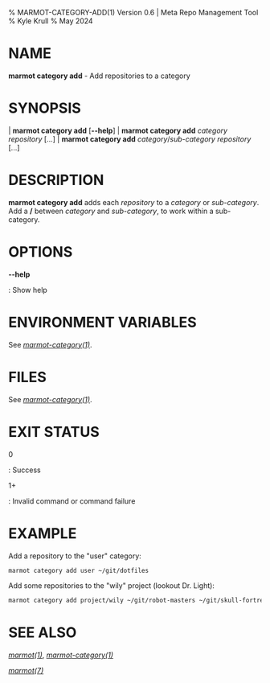% MARMOT-CATEGORY-ADD(1) Version 0.6 | Meta Repo Management Tool
% Kyle Krull
% May 2024

# NAME

**marmot category add** - Add repositories to a category

# SYNOPSIS

| **marmot category add** [**\-\-help**]
| **marmot category add** *category* *repository* [...]
| **marmot category add** *category*/*sub-category* *repository* [...]

# DESCRIPTION

**marmot category add** adds each *repository* to a *category* or *sub-category*.  Add a **/**
between *category* and *sub-category*, to work within a sub-category.

# OPTIONS

**-\-help**

: Show help

# ENVIRONMENT VARIABLES

See [*marmot-category(1)*](./marmot-category.1.md).

# FILES

See [*marmot-category(1)*](./marmot-category.1.md).

# EXIT STATUS

0

: Success

1+

: Invalid command or command failure

# EXAMPLE

Add a repository to the "user" category:

```sh
marmot category add user ~/git/dotfiles
```

Add some repositories to the "wily" project (lookout Dr. Light):

```sh
marmot category add project/wily ~/git/robot-masters ~/git/skull-fortress
```

# SEE ALSO

[*marmot(1)*](./marmot.1.md), [*marmot-category(1)*](./marmot-category.1.md)

[*marmot(7)*](./marmot.7.md)
